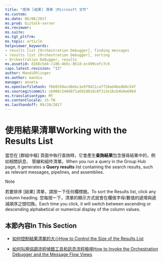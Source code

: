 ```yaml
---
title: "使用 [結果] 清單 |Microsoft 文件"
ms.custom: 
ms.date: 06/08/2017
ms.prod: biztalk-server
ms.reviewer: 
ms.suite: 
ms.tgt_pltfrm: 
ms.topic: article
helpviewer_keywords:
- results list [Orchestration Debugger], finding messages
- results list [Orchestration Debugger], sorting
- Orchestration Debugger, results
ms.assetid: d168c5d4-c186-4b5c-851d-ec499cefc7c9
caps.latest.revision: "13"
author: MandiOhlinger
ms.author: mandia
manager: anneta
ms.openlocfilehash: f6b8350acd8ebc1e979421caf728ad4bedb0c54f
ms.sourcegitcommit: cb908c540d8f1a692d01dc8f313e16cb4b4e696d
ms.translationtype: MT
ms.contentlocale: zh-TW
ms.lasthandoff: 09/20/2017
---
```

# <a name="working-with-the-results-list"></a><span data-ttu-id="ee5d4-102">使用結果清單</span><span class="sxs-lookup"><span data-stu-id="ee5d4-102">Working with the Results List</span></span>
<span data-ttu-id="ee5d4-103">當您在 [群組中樞] 頁面中執行查詢時，它會產生**查詢結果**包含搜尋結果中的，例如相關訊息、 管線和組件清單。</span><span class="sxs-lookup"><span data-stu-id="ee5d4-103">When you run a query in the Group Hub page, it generates a **Query results** list containing the search results, such as relevant messages, pipelines, and assemblies.</span></span>  
  
> [!NOTE]
>  <span data-ttu-id="ee5d4-104">若要排序 [結果] 清單，請按一下任何欄標題。</span><span class="sxs-lookup"><span data-stu-id="ee5d4-104">To sort the Results list, click any column heading.</span></span> <span data-ttu-id="ee5d4-105">您每按一下，清單的顯示方式就會在欄值字母/數值的遞增與遞減順序之間切換。</span><span class="sxs-lookup"><span data-stu-id="ee5d4-105">Each time you click, it will switch between ascending or descending alphabetical or numerical display of the column values.</span></span>  
  
## <a name="in-this-section"></a><span data-ttu-id="ee5d4-106">本節內容</span><span class="sxs-lookup"><span data-stu-id="ee5d4-106">In This Section</span></span>  
  
-   [<span data-ttu-id="ee5d4-107">如何控制結果清單的大小</span><span class="sxs-lookup"><span data-stu-id="ee5d4-107">How to Control the Size of the Results List</span></span>](../core/how-to-control-the-size-of-the-results-list.md)  
  
-   [<span data-ttu-id="ee5d4-108">如何叫用協調流程偵錯工具和訊息流程檢視</span><span class="sxs-lookup"><span data-stu-id="ee5d4-108">How to Invoke the Orchestration Debugger and the Message Flow Views</span></span>](../core/how-to-invoke-the-orchestration-debugger-and-the-message-flow-views.md)